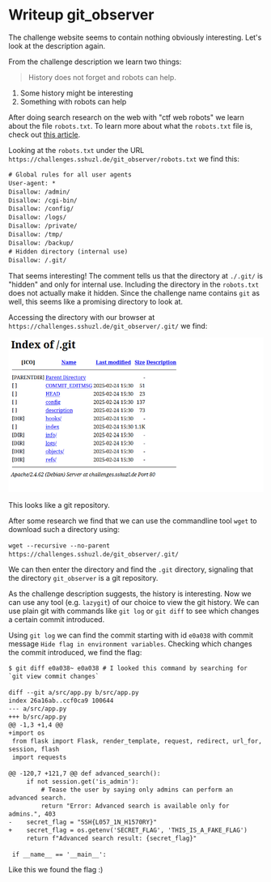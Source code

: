 # Writeup git_observer

The challenge website seems to contain nothing obviously interesting. Let's look at the description again.

From the challenge description we learn two things:

> History does not forget and robots can help.

1. Some history might be interesting
2. Something with robots can help

After doing search research on the web with "ctf web robots" we learn about the file `robots.txt`. To learn more about what the
`robots.txt` file is, check out [this article](https://developers.google.com/search/docs/crawling-indexing/robots/create-robots-txt).

Looking at the `robots.txt` under the URL `https://challenges.sshuzl.de/git_observer/robots.txt` we find this:

```robots.txt
# Global rules for all user agents
User-agent: *
Disallow: /admin/
Disallow: /cgi-bin/
Disallow: /config/
Disallow: /logs/
Disallow: /private/
Disallow: /tmp/
Disallow: /backup/
# Hidden directory (internal use)
Disallow: /.git/
```

That seems interesting! The comment tells us that the directory at `./.git/` is "hidden" and only for internal use.
Including the directory in the `robots.txt` does not actually make it hidden. Since the challenge name contains `git` as well,
this seems like a promising directory to look at.

Accessing the directory with our browser at `https://challenges.sshuzl.de/git_observer/.git/` we find:

![Screenshot of the /.git/ directory opened in the browser](./images/git_dir_browser.png)

This looks like a git repository.

After some research we find that we can use the commandline tool `wget` to download such a directory using:

`wget --recursive --no-parent https://challenges.sshuzl.de/git_observer/.git/`

We can then enter the directory and find the `.git` directory, signaling that the directory `git_observer` is a git repository.

As the challenge description suggests, the history is interesting. Now we can use any tool (e.g. `lazygit`) of our choice to view the git history.
We can use plain git with commands like `git log` or `git diff` to see which changes a certain commit introduced.

Using `git log` we can find the commit starting with id `e0a038` with commit message `Hide flag in environment variables`. Checking which changes the
commit introduced, we find the flag:

```git
$ git diff e0a038~ e0a038 # I looked this command by searching for `git view commit changes`

diff --git a/src/app.py b/src/app.py
index 26a16ab..ccf0ca9 100644
--- a/src/app.py
+++ b/src/app.py
@@ -1,3 +1,4 @@
+import os
 from flask import Flask, render_template, request, redirect, url_for, session, flash
 import requests

@@ -120,7 +121,7 @@ def advanced_search():
     if not session.get('is_admin'):
         # Tease the user by saying only admins can perform an advanced search.
         return "Error: Advanced search is available only for admins.", 403
-    secret_flag = "SSH{L057_1N_H1570RY}"
+    secret_flag = os.getenv('SECRET_FLAG', 'THIS_IS_A_FAKE_FLAG')
     return f"Advanced search result: {secret_flag}"

 if __name__ == '__main__':
```

Like this we found the flag :)
